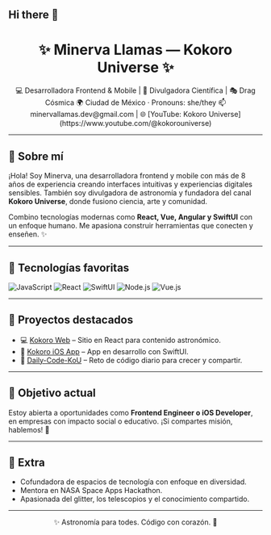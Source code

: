 ## Hi there 👋

<h1 align="center">✨ Minerva Llamas — Kokoro Universe ✨</h1>

<div align="center">
  💻 Desarrolladora Frontend & Mobile | 🌌 Divulgadora Científica | 🎭 Drag Cósmica  
  🌍 Ciudad de México · Pronouns: she/they  
  📫 minervallamas.dev@gmail.com | 🌐 [YouTube: Kokoro Universe](https://www.youtube.com/@kokorouniverse)
</div>

---

## 💫 Sobre mí

¡Hola! Soy Minerva, una desarrolladora frontend y mobile con más de 8 años de experiencia creando interfaces intuitivas y experiencias digitales sensibles. También soy divulgadora de astronomía y fundadora del canal **Kokoro Universe**, donde fusiono ciencia, arte y comunidad.

Combino tecnologías modernas como **React, Vue, Angular y SwiftUI** con un enfoque humano. Me apasiona construir herramientas que conecten y enseñen. ✨

---

## 🚀 Tecnologías favoritas

![JavaScript](https://img.shields.io/badge/-JavaScript-F7DF1E?style=flat&logo=javascript&logoColor=black)
![React](https://img.shields.io/badge/-React-61DAFB?style=flat&logo=react&logoColor=black)
![SwiftUI](https://img.shields.io/badge/-SwiftUI-FA7343?style=flat&logo=swift&logoColor=white)
![Node.js](https://img.shields.io/badge/-Node.js-339933?style=flat&logo=node.js&logoColor=white)
![Vue.js](https://img.shields.io/badge/-Vue.js-4FC08D?style=flat&logo=vue.js&logoColor=white)

---

## 🌟 Proyectos destacados

- 💻 [Kokoro Web](https://github.com/kokoroficial/kokoro-web) – Sitio en React para contenido astronómico.
- 📱 [Kokoro iOS App](https://github.com/kokoroficial/kokoro-ios) – App en desarrollo con SwiftUI.
- 🔁 [Daily-Code-KoU](https://github.com/kokoroficial/daily-code-kou) – Reto de código diario para crecer y compartir.

---

## 🎯 Objetivo actual

Estoy abierta a oportunidades como **Frontend Engineer o iOS Developer**, en empresas con impacto social o educativo. ¡Si compartes misión, hablemos! 💌

---

## 🌈 Extra

- Cofundadora de espacios de tecnología con enfoque en diversidad.
- Mentora en NASA Space Apps Hackathon.
- Apasionada del glitter, los telescopios y el conocimiento compartido.

---

<div align="center">
  ✨ Astronomía para todes. Código con corazón. 💖  
</div>

